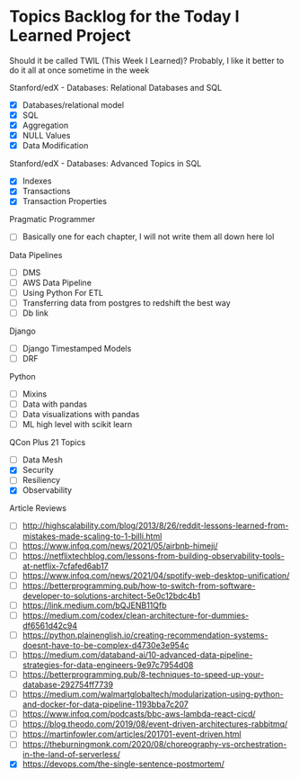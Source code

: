 # Topics Backlog for the Today I Learned Project

Should it be called TWIL (This Week I Learned)? Probably, I like it better to do it all at once sometime in the week

Stanford/edX - Databases: Relational Databases and SQL
- [x] Databases/relational model
- [x] SQL
- [x] Aggregation
- [x] NULL Values
- [x] Data Modification

Stanford/edX - Databases: Advanced Topics in SQL
- [x] Indexes
- [x] Transactions
- [x] Transaction Properties

Pragmatic Programmer
- [ ] Basically one for each chapter, I will not write them all down here lol

Data Pipelines
- [ ] DMS
- [ ] AWS Data Pipeline
- [ ] Using Python For ETL
- [ ] Transferring data from postgres to redshift the best way
- [ ] Db link

Django
- [ ] Django Timestamped Models
- [ ] DRF

Python
- [ ] Mixins
- [ ] Data with pandas
- [ ] Data visualizations with pandas
- [ ] ML high level with scikit learn

QCon Plus 21 Topics
- [ ] Data Mesh
- [x] Security
- [ ] Resiliency
- [x] Observability

Article Reviews
- [ ] http://highscalability.com/blog/2013/8/26/reddit-lessons-learned-from-mistakes-made-scaling-to-1-billi.html
- [ ] https://www.infoq.com/news/2021/05/airbnb-himeji/
- [ ] https://netflixtechblog.com/lessons-from-building-observability-tools-at-netflix-7cfafed6ab17
- [ ] https://www.infoq.com/news/2021/04/spotify-web-desktop-unification/
- [ ] https://betterprogramming.pub/how-to-switch-from-software-developer-to-solutions-architect-5e0c12bdc4b1
- [ ] https://link.medium.com/bQJENB11Qfb
- [ ] https://medium.com/codex/clean-architecture-for-dummies-df6561d42c94
- [ ] https://python.plainenglish.io/creating-recommendation-systems-doesnt-have-to-be-complex-d4730e3e954c
- [ ] https://medium.com/databand-ai/10-advanced-data-pipeline-strategies-for-data-engineers-9e97c7954d08
- [ ] https://betterprogramming.pub/8-techniques-to-speed-up-your-database-292754ff7739
- [ ] https://medium.com/walmartglobaltech/modularization-using-python-and-docker-for-data-pipeline-1193bba7c207
- [ ] https://www.infoq.com/podcasts/bbc-aws-lambda-react-cicd/
- [ ] https://blog.theodo.com/2019/08/event-driven-architectures-rabbitmq/
- [ ] https://martinfowler.com/articles/201701-event-driven.html
- [ ] https://theburningmonk.com/2020/08/choreography-vs-orchestration-in-the-land-of-serverless/
- [x] https://devops.com/the-single-sentence-postmortem/
